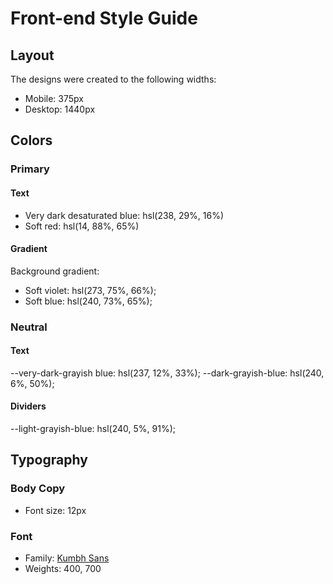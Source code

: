 # Front-end Style Guide

## Layout

The designs were created to the following widths:

- Mobile: 375px
- Desktop: 1440px

## Colors

### Primary

#### Text

- Very dark desaturated blue: hsl(238, 29%, 16%)
- Soft red: hsl(14, 88%, 65%)

#### Gradient

Background gradient:

- Soft violet: hsl(273, 75%, 66%);
- Soft blue: hsl(240, 73%, 65%);

### Neutral

#### Text

--very-dark-grayish blue: hsl(237, 12%, 33%);
--dark-grayish-blue: hsl(240, 6%, 50%);

#### Dividers

--light-grayish-blue: hsl(240, 5%, 91%);

## Typography

### Body Copy

- Font size: 12px

### Font

- Family: [Kumbh Sans](https://fonts.google.com/specimen/Kumbh+Sans)
- Weights: 400, 700
